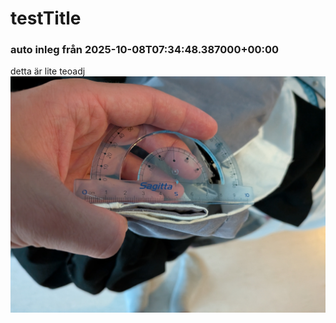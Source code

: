 # testTitle
### auto inleg från 2025-10-08T07:34:48.387000+00:00

detta är lite teoadj
![test](1425385931195678801-photo.jpg)